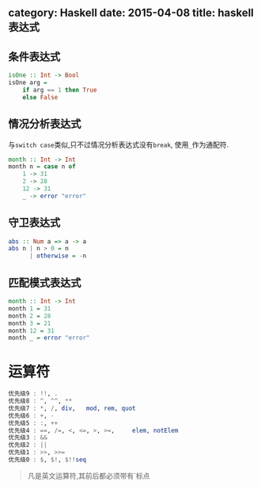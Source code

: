 category: Haskell
date: 2015-04-08
title: haskell表达式
---

## 条件表达式

```haskell
isOne :: Int -> Bool
isOne arg =
    if arg == 1 then True
    else False
```

## 情况分析表达式
与`switch case`类似,只不过情况分析表达式没有`break`, 使用`_`作为通配符.
```haskell
month :: Int -> Int
month n = case n of
    1 -> 31
    2 -> 28
    12 -> 31
    _ -> error "error"
```

## 守卫表达式

```haskell
abs :: Num a => a -> a
abs n | n > 0 = n
      | otherwise = -n
```

## 匹配模式表达式

```haskell
month :: Int -> Int
month 1 = 31
month 2 = 28
month 3 = 21
month 12 = 31
month _ = error "error"
```

# 运算符
```haskell
优先级9 : !!, .
优先级8 : ^, ^^, **
优先级7 : *, /, div,   mod, rem, quot
优先级6 : +, -
优先级5 : :, ++
优先级4 : ==, /=, <, <=, >, >=,     elem, notElem
优先级3 : &&
优先级2 : ||
优先级1 : >>, >>=
优先级0 : $, $!, $!!seq
```
> 凡是英文运算符,其前后都必须带有`标点
